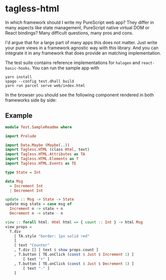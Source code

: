 # tagless-html

In which framework should I write my PureScript web app? They differ in many aspects like state management, PureScript native virtual DOM or React bindings? Many difficult questions, many pros and cons.

I'd argue that for a large part of many apps this does not matter. Just write your pure views in a framework agnostic way with this library. And you can integrate it in any framework that does provide an matching implementation.

The test suite contains reference implementations for `halogen` and `react-basic-hooks`. You can run the sample app with

```
yarn install
spago --config test.dhall build
yarn run parcel serve web/index.html 
```

In the browser you should see the following component rendered in both frameworks side by side:
## Example
```hs
module Test.SampleReadme where

import Prelude

import Data.Maybe (Maybe(..))
import Tagless.HTML (class Html, text)
import Tagless.HTML.Attributes as TA
import Tagless.HTML.Elements as T
import Tagless.HTML.Events as TE

type State = Int

data Msg
  = Increment Int
  | Decrement Int

update :: Msg -> State -> State
update msg state = case msg of
  Increment n -> state + n
  Decrement n -> state - n

view :: forall html. Html html => { count :: Int } -> html Msg
view props =
  T.div
    [ TA.style "border: 1px solid red"
    ]
    [ text "Counter"
    , T.div [] [ text $ show props.count ]
    , T.button [ TE.onClick (const $ Just $ Increment 1) ]
        [ text "+" ]
    , T.button [ TE.onClick (const $ Just $ Decrement 1) ]
        [ text "-" ]
    ]
```
